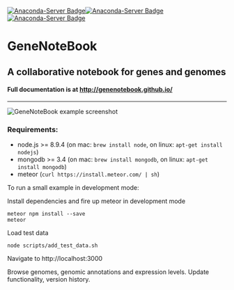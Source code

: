 [![Anaconda-Server Badge](https://anaconda.org/bioconda/genenotebook/badges/version.svg)](https://anaconda.org/bioconda/genenotebook)[![Anaconda-Server Badge](https://anaconda.org/bioconda/genenotebook/badges/latest_release_date.svg)](https://anaconda.org/bioconda/genenotebook)[![Anaconda-Server Badge](https://anaconda.org/bioconda/genenotebook/badges/platforms.svg)](https://anaconda.org/bioconda/genenotebook)
# GeneNoteBook
## A collaborative notebook for genes and genomes
#### Full documentation is at http://genenotebook.github.io/
----

![GeneNoteBook example screenshot](https://github.com/genenotebook/genenotebook.github.io/blob/7ec82fd11ea57d06e26cbccdcd5b28598c0bf47e/assets/images/genenotebook.png)
### Requirements:

* node.js >= 8.9.4 (on mac: ```brew install node```, on linux: ```apt-get install nodejs```)
* mongodb >= 3.4 (on mac: ```brew install mongodb```, on linux: ```apt-get install mongodb```)
* meteor (```curl https://install.meteor.com/ | sh```) 


To run a small example in development mode:

Install dependencies and fire up meteor in development mode

```
meteor npm install --save
meteor
```

Load test data

```
node scripts/add_test_data.sh
```

Navigate to http://localhost:3000

Browse genomes, genomic annotations and expression levels. Update functionality, version history.

